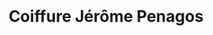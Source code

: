 ---
title: "Coiffure Jérôme Penagos"
url: /chateauvillain/coiffure-jerome-penagos/
shop: coiffeur
---